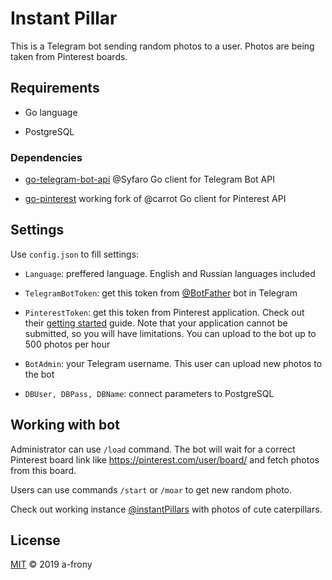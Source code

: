 
# Instant Pillar

This is a Telegram bot sending random photos to a user. Photos are being taken from Pinterest boards.

## Requirements

- Go language

- PostgreSQL

### Dependencies

-  [go-telegram-bot-api](https://github.com/go-telegram-bot-api) @Syfaro Go client for Telegram Bot API

-  [go-pinterest](https://github.com/a-frony/go-pinterest) working fork of @carrot Go client for Pinterest API

## Settings

Use `config.json` to fill settings:

-  `Language`: preffered language. English and Russian languages included

-  `TelegramBotToken`: get this token from [@BotFather](https://t.me/BotFather_bot) bot in Telegram

-  `PinterestToken`: get this token from Pinterest application. Check out their [getting started](https://developers.pinterest.com/docs/api/overview/) guide. Note that your application cannot be submitted, so you will have limitations. You can upload to the bot up to 500 photos per hour 

-  `BotAdmin`: your Telegram username. This user can upload new photos to the bot

-  `DBUser, DBPass, DBName`: connect parameters to PostgreSQL

## Working with bot

Administrator can use `/load` command. The bot will wait for a correct Pinterest board link like https://pinterest.com/user/board/ and fetch photos from this board.

Users can use commands `/start` or `/moar` to get new random photo.

Check out working instance [@instantPillars](https://t.me/instantPillars_bot) with photos of cute caterpillars.

  

## License

  

[MIT](LICENSE.md) © 2019 a-frony

